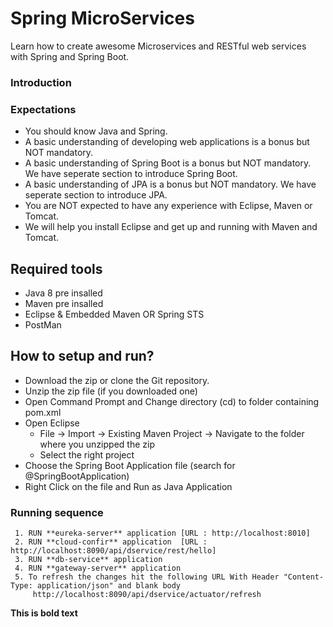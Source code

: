 # Spring MicroServices
 Learn how to create awesome Microservices and RESTful web services with Spring and Spring Boot.


### Introduction


### Expectations
- You should know Java and Spring. 
- A basic understanding of developing web applications is a bonus but NOT mandatory. 
- A basic understanding of Spring Boot is a bonus but NOT mandatory. We have seperate section to introduce Spring Boot.
- A basic understanding of JPA is a bonus but NOT mandatory. We have seperate section to introduce JPA.
- You are NOT expected to have any experience with Eclipse, Maven or Tomcat.
- We will help you install Eclipse and get up and running with Maven and Tomcat.

## Required tools
- Java 8 pre insalled
- Maven pre insalled
- Eclipse & Embedded Maven OR Spring STS
- PostMan


## How to setup and run?
- Download the zip or clone the Git repository.
- Unzip the zip file (if you downloaded one)
- Open Command Prompt and Change directory (cd) to folder containing pom.xml
- Open Eclipse 
   - File -> Import -> Existing Maven Project -> Navigate to the folder where you unzipped the zip
   - Select the right project
- Choose the Spring Boot Application file (search for @SpringBootApplication)
- Right Click on the file and Run as Java Application

### Running sequence
     1. RUN **eureka-server** application [URL : http://localhost:8010]
     2. RUN **cloud-confir** application  [URL : http://localhost:8090/api/dservice/rest/hello]
     3. RUN **db-service** application
     4. RUN **gateway-server** application
     5. To refresh the changes hit the following URL With Header "Content-Type: application/json" and blank body
         http://localhost:8090/api/dservice/actuator/refresh
**This is bold text**
